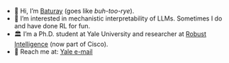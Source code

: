 - 🚀 Hi, I’m [Baturay](https://baturaysaglam.com/) (goes like _buh-too-rye_).
- 🧠 I’m interested in mechanistic interpretability of LLMs. Sometimes I do and have done RL for fun.
- 🏛️ I’m a Ph.D. student at Yale University and researcher at [Robust Intelligence](https://www.robustintelligence.com) (now part of Cisco). 
- 📡 Reach me at: [Yale e-mail](mailto:baturay.saglam@yale.edu)

<!---
baturaysaglam/baturaysaglam is a ✨ special ✨ repository because its `README.md` (this file) appears on your GitHub profile.
You can click the Preview link to take a look at your changes.
--->

